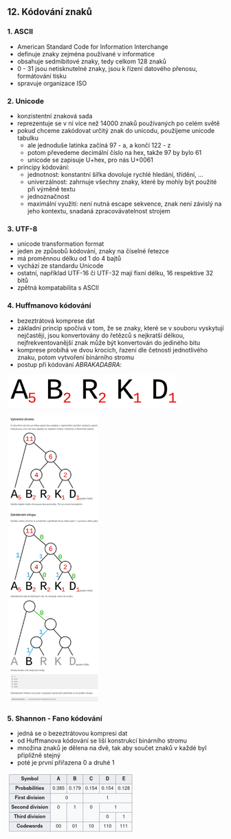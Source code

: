 ## 12. Kódování znaků

### 1. ASCII

- American Standard Code for Information Interchange
- definuje znaky zejména používané v informatice
- obsahuje sedmibitové znaky, tedy celkom 128 znaků
- 0 - 31 jsou netisknutelné znaky, jsou k řízení datového přenosu, formátování tisku
- spravuje organizace ISO

### 2. Unicode

- konzistentní znaková sada
- reprezentuje se v ní více než 14000 znaků používaných po celém světě
- pokud chceme zakódovat určitý znak do unicodu, použijeme unicode tabulku
	- ale jednoduše latinka začíná 97 - a, a končí 122 - z
	- potom převedeme decimální číslo na hex, takže 97 by bylo 61
	- unicode se zapisuje U+hex, pro nás U+0061
- principy kódování:
	- jednotnost: konstantní šířka dovoluje rychlé hledání, třídění, ...
	- univerzálnost: zahrnuje všechny znaky, které by mohly být použité při výměně textu
	- jednoznačnost
	- maximální využití: není nutná escape sekvence, znak není závislý na jeho kontextu, snadaná zpracovávatelnost strojem

### 3. UTF-8

- unicode transformation format
- jeden ze způsobů kódování, znaky na číselné řetezce
- má proměnnou délku od 1 do 4 bajtů
- vychází ze standardu Unicode
- ostatní, například UTF-16 či UTF-32 mají fixní délku, 16 respektive 32 bitů
- zpětná kompatabilita s ASCII

### 4. Huffmanovo kódování

- bezeztrátová komprese dat
- základní princip spočívá v tom, že se znaky, které se v souboru vyskytují nejčastěji, jsou konvertovány do řetězců s nejkratší délkou, nejfrekventovanější znak může být konvertován do jediného bitu
- komprese probíhá ve dvou krocích, řazení dle četnosti jednotlivého znaku, potom vytvoření binárního stromu
- postup při kódování $ABRAKADABRA$:

![Seřazení dle četnosti jednotlivých znaků - Huffman](./cetnost.png)

![Vytvoříme strom a provedeme následující kroky - Huffman](./strom.png)

### 5. Shannon - Fano kódování

- jedná se o bezeztrátovou kompresi dat
- od Huffmanova kódování se liší konstrukcí binárního stromu
- množina znaků je dělena na dvě, tak aby součet znaků v každé byl připližně stejný
- poté je první přiřazena 0 a druhé 1

![Tabulka zobrazující strom a jednotlivé kódové řetězce - Shannon](./shannon.png)